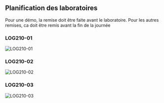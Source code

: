 
## Planification des laboratoires
Pour une démo, la remise doit être faite avant le laboratoire.  Pour les autres remises,  ca doit être remis avant la fin de la journée

### LOG210-01
![LOG210-01](http://www.plantuml.com/plantuml/svg/ZPE_JiCm4CPtFyL934oLVKu7s3eWiKG2iKOCfd5RWsD7zZ7qRLZx6lJ5SAFKfH6cNVB7t-_xxfnp5f5KeBLoH2n-6DUhe3g8jBKwNODPqcTd6HbAx_NJeqGn4yYQMhtveCYReE56l8AAqDJfRbMa23Y7LcqZJ3WSkE-lfiOZAV5FKcPINY2hJ5QPl1z9zXpykruI37jCWf2OkfyXiiCZ5yZb7PW8Iszzq2qO1zQiDxGEMhkHaHpn2kPYJdL5pfoBVt8O6pxnT3Fpj8nvMT4mYDi8shL9aUSAdfJgN957XJKlkZDHyrPt7gQ3tgY-r-vtsX1oSlLMEJ2qtoMNyIvDlMmQFH2IxWD17_OxQphZL2etb3wpUvTFbbgH3jCE7bB3V8nSfH0xZSXRpQPYrxBiAHUQcgeh2bKbJxbGmNGOdXHIS9HSLELpj4ZWyCF_0000)

### LOG210-02
![LOG210-02](http://www.plantuml.com/plantuml/svg/ZPG_J_Cm4CRtV8gJtk6TAjkN8kZM0Oab4eWrOd0RjpKuTcGVGxyDQxy6_M8OawOa9OIbV_BydkVkTASi0qbFMsc9il2YRIEzh27GtgZuwVMQNckJaQRulxY_Gy5d7BEoa2ld9Jdj5VpZJo03b4NyDZ9G0367Iku333YHkFUtiX0d4iMF97OaJf1vH-OTkMZ9xC6xPxKcI3D6WQEOSJ4J8llyoRXWU0KwmDePvrK5seBHsnrjlLAsPP3ncsb6JERaCMUQmSKKCsVybrfPsiBbl6KXkiUIqgx-1r2sYWhs5N5Myhw29oKh7rMjWsALgXqCRs4dcqRPxsafvEngZBIWwNY8BkriF8nnK-i17tNd2Hf_F1XTQojZkLIwPtUsEpwv8UM77Tp6XbaRkOaXvZBYF6eoZNUDuvxnGaDJ_eT2-QYdBTIR__fh_9NQEAzETDhdHJiZqMd5o94pWOpduzUsZ6HwTNm0)

### LOG210-03
![LOG210-03](http://www.plantuml.com/plantuml/svg/ZPEnJiCm48PtFyL934nLRASIOkk0n189n1en78tR6Xmxie-XRyFQrw0lXckbBeqmxU8s-R__lxjSiWY4djPeYLZuq7P0Zpq4sXeLJw-NzDaRHfhYTVFqA0MVyPgr3RuvZ-IqLt33Nm43j4tyDHWeW9X3Xzi04quaxlkhRSIHbE9FKcPINY3hJDQPl1z9zkpTkreIf1cZmAMOSJ4JWXt-LbnKyWvqWAKppgiEj0MZrnjQUwNioCXAy2kOYpdr5JdpYl-JmrXwnDDX3jiG-JPIMiHj06MxgCXpHPoK-boHHuMrBwhNGLMTwXrC5xt1OL3sTreAERa6WnOqxNVHfPsDMo-RHW_ug3jFCFZzpkXUMupbKkapkxFvpS8LAJ_ju24sN8sHgnXYfX5vr6mgTYtBddAXgQc-eb1TyfGB5Ko7vItYaJxc7m00)
